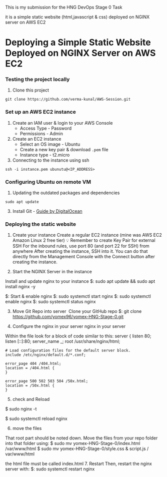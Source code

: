 This is my submission for the HNG DevOps Stage 0 Task

it is a simple static website (html,javascript & css) deployed on NGINX server on AWS EC2

# Deploying a Simple Static Website Deployed on NGINX Server on AWS EC2

### Testing the project locally

1. Clone this project
```
git clone https://github.com/verma-kunal/AWS-Session.git
```


### Set up an AWS EC2 instance

1. Create an IAM user & login to your AWS Console
    - Access Type - Password
    - Permissions - Admin
2. Create an EC2 instance
    - Select an OS image - Ubuntu
    - Create a new key pair & download `.pem` file
    - Instance type - t2.micro
3. Connecting to the instance using ssh
```
ssh -i instance.pem ubunutu@<IP_ADDRESS>
```

### Configuring Ubuntu on remote VM

1. Updating the outdated packages and dependencies
```
sudo apt update
```
3. Install Git - [Guide by DigitalOcean](https://www.digitalocean.com/community/tutorials/how-to-install-git-on-ubuntu-22-04) 

### Deploying the static website 

1. Create your instance
Create a regular EC2 instance (mine was AWS EC2 Amazon Linux 2 free tier)
💡
Remember to create Key Pair for external SSH
For the inbound rules, use port 80 (and port 22 for SSH) from anywhere
After creating the instance, SSH into it. You can do that directly from the Management Console with the Connect button after creating the instance.

2. Start the NGINX Server in the instance

Install and update nginx to your instance 
$: sudo apt update &&  sudo apt install nginx -y

$: Start & enable nginx
$: sudo systemctl start nginx
$: sudo systemctl enable nginx
$: sudo systemctl status nginx

3. Move Git Repo into server
​
Clone your GitHub repo
$: git clone https://github.com/yomex96/yomex-HNG-Stage-0.git
​

4. Configure the  nginx in your server 
 nginx in your server ​

Within the file look for a block of code similar to this:
server {
    listen       80;
    listen       [::]:80;
    server_name  _;
    root         /usr/share/nginx/html;

    # Load configuration files for the default server block.
    include /etc/nginx/default.d/*.conf;

    error_page 404 /404.html;
    location = /404.html {
    }

    error_page 500 502 503 504 /50x.html;
    location = /50x.html {
    }

5. check and Reload 

$ sudo nginx -t

$ sudo systemctl reload nginx​

6. move the files 

That root part should be noted down.
Move the files from your repo folder into that folder using:
$ sudo mv yomex-HNG-Stage-0/index.html   /var/www/html
$ sudo mv  yomex-HNG-Stage-0/style.css & script.js      / var/www/html

the html file must be called index.html
7. Restart
Then, restart the nginx server with:
$: sudo systemctl restart nginx

